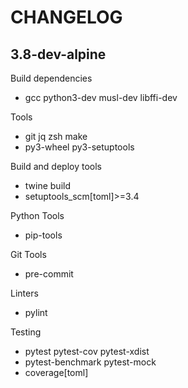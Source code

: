 # CHANGELOG

## 3.8-dev-alpine

Build dependencies
- gcc python3-dev musl-dev libffi-dev

Tools
- git jq zsh make
- py3-wheel py3-setuptools

Build and deploy tools
- twine build
- setuptools_scm[toml]>=3.4

Python Tools
- pip-tools

Git Tools
- pre-commit

Linters
- pylint

Testing
- pytest pytest-cov pytest-xdist 
- pytest-benchmark pytest-mock
- coverage[toml]
